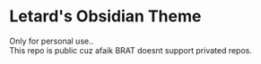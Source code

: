 # Letard's Obsidian Theme

Only for personal use..  
This repo is public cuz afaik BRAT doesnt support privated repos.
